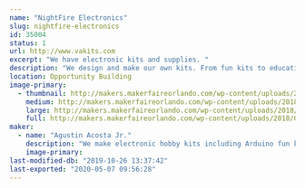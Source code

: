 ```yaml
---
name: "NightFire Electronics"
slug: nightfire-electronics
id: 35004
status: 1
url: http://www.vakits.com
excerpt: "We have electronic kits and supplies. "
description: "We design and make our own kits. From fun kits to educational kits to industrial kits. We are a family business located in Ocala, FL."
location: Opportunity Building
image-primary:
  - thumbnail: http://makers.makerfaireorlando.com/wp-content/uploads/2018/08/IMG_E5725-150x150.jpg
    medium: http://makers.makerfaireorlando.com/wp-content/uploads/2018/08/IMG_E5725-300x161.jpg
    large: http://makers.makerfaireorlando.com/wp-content/uploads/2018/08/IMG_E5725-1024x548.jpg
    full: http://makers.makerfaireorlando.com/wp-content/uploads/2018/08/IMG_E5725.jpg
maker:
  - name: "Agustin Acosta Jr."
    description: "We make electronic hobby kits including Arduino fun kits."
    image-primary: 
last-modified-db: "2019-10-26 13:37:42"
last-exported: "2020-05-07 09:56:28"
---
```


